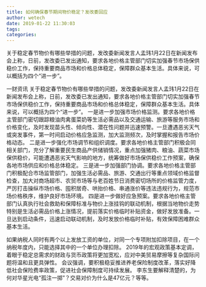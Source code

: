 ```yaml
---
title: 如何确保春节期间物价稳定？发改委回应
author: wetech
date: 2019-01-22 11:30:03
tags: 
categories: 
---
```

关于稳定春节物价有哪些举措的问题，发改委新闻发言人孟玮1月22日在新闻发布会上称，日前，发改委已发出通知，要求各地价格主管部门切实加强春节市场保供稳价工作，保持重要商品市场和价格总体稳定，保障群众基本生活。具体来说，可以概括为四个“进一步”。
<!-- more -->
一财资讯
关于稳定春节物价有哪些举措的问题，发改委新闻发言人孟玮1月22日在新闻发布会上称，日前，发改委已发出通知，要求各地价格主管部门切实加强春节市场保供稳价工作，保持重要商品市场和价格总体稳定，保障群众基本生活。具体来说，可以概括为四个“进一步”。
一是进一步加强市场价格监测。要求各地价格主管部门密切跟踪粮油肉禽蛋菜奶等生活必需品以及交通运输、旅游等服务市场和价格变化，及时发现苗头性、倾向性、潜在性问题并迅速预警。一旦遭遇恶劣天气或突发事件，第一时间启动价格应急监测，加大监测频次，及时掌握和报告市场价格动态。
二是进一步强化市场调节和组织调度。要求各地价格主管部门积极会同相关部门，充分了解重要民生商品产供储销情况，重点加强猪肉、粮油、蔬菜市场保供稳价，可能遭遇恶劣天气影响的地方，统筹做好市场保供稳价工作预案，确保各地市场供应和价格总体稳定。
三是进一步加强部门协调。要求各地价格主管部门积极配合市场监管部门，加强生活必需品、旅游、交通出行等重点领域价格监督检查，加大对商场超市、农贸市场等与老百姓节日消费密切场所的价格监管力度，严厉打击操纵市场价格、囤积居奇、哄抬价格、串通涨价等违法违规行为，规范市场价格秩序，维护良好市场环境。
四是进一步做好应急预案。要求各地价格主管部门认真执行社会救助和保障标准与物价上涨挂钩的联动机制，根据当地物价走势特别是生活必需品价格上涨情况，提前落实价格临时补贴资金，做好发放准备。一旦达到启动条件，迅速启动联动机制，及时发放价格临时补贴，有效保障困难群众基本生活。
 
 
如果纳税人同时有两个以上发放工资的单位，对同一个专项附加扣除项目，在一个纳税年度内，只能选择其中的一个单位办理扣除。
2019年的宏观政策基本定调，着眼于稳定总需求的财政与货币政策将更加宽松，应对中美贸易摩擦等复杂国际问题将温和且更具弹性。
会议强调，要积极稳妥推进养老保险制度改革，落实好降低社会保险费率政策，促进社会保障制度可持续发展。
李东生要解释清楚的，为何对华星光电“孤注一掷”？交易对价为什么是47亿元？等等。
